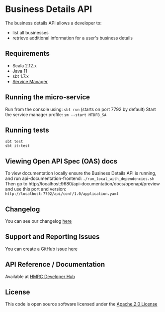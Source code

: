 Business Details API
========================
The business details API allows a developer to:
- list all businesses
- retrieve additional information for a user's business details
## Requirements
- Scala 2.12.x
- Java 11
- sbt 1.7.x
- [Service Manager](https://github.com/hmrc/service-manager)         

## Running the micro-service
Run from the console using: `sbt run` (starts on port 7792 by default)
Start the service manager profile: `sm --start MTDFB_SA`
 
## Running tests
```
sbt test
sbt it:test
```
## Viewing Open API Spec (OAS) docs
To view documentation locally ensure the Business Details API is running, and run api-documentation-frontend:
`./run_local_with_dependencies.sh`
Then go to http://localhost:9680/api-documentation/docs/openapi/preview and use this port and version:
`http://localhost:7792/api/conf/1.0/application.yaml`

## Changelog
You can see our changelog [here](https://github.com/hmrc/income-tax-mtd-changelog/wiki)

## Support and Reporting Issues
You can create a GitHub issue [here](https://github.com/hmrc/income-tax-mtd-changelog/issues)

## API Reference / Documentation
Available at [HMRC Developer Hub](https://developer.service.hmrc.gov.uk/api-documentation/docs/api/service/business-details-api/1.0)
## License
This code is open source software licensed under the [Apache 2.0 License]("http://www.apache.org/licenses/LICENSE-2.0.html")